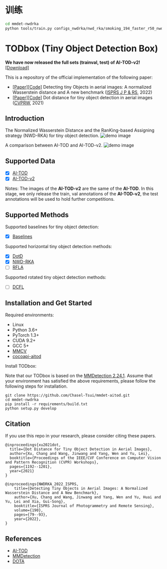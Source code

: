 
# 训练
```bash
cd mmdet-nwdrka
python tools/train.py configs_nwdrka/nwd_rka/smoking_194_faster_r50_nwdrka_200.py
```



# TODbox (Tiny Object Detection Box)
**We have now released the full sets (trainval, test) of AI-TOD-v2!** [[Download]](https://drive.google.com/drive/folders/1Er14atDO1cBraBD4DSFODZV1x7NHO_PY?usp=sharing)

This is a repository of the official implementation of the following paper: 
* [[Paper]](https://www.sciencedirect.com/science/article/pii/S0924271622001599?dgcid=author)[[Code]](mmdet-nwdrka) Detecting tiny Objects in aerial images: A normalized Wasserstein distance and A new benchmark ([ISPRS J P & RS](https://www.sciencedirect.com/journal/isprs-journal-of-photogrammetry-and-remote-sensing), 2022)
* [[Paper]](https://openaccess.thecvf.com/content/CVPR2021W/EarthVision/html/Xu_Dot_Distance_for_Tiny_Object_Detection_in_Aerial_Images_CVPRW_2021_paper.html)[[Code]](mmdet-nwdrka) Dot distance for tiny object detection in aerial images ([CVPRW](http://www.classic.grss-ieee.org/earthvision2021/), 2021)



## Introduction
The Normalized Wasserstein Distance and the RanKing-based Assigning strategy (NWD-RKA) for tiny object detection. 
![demo image](figures/nwdrka.PNG)

A comparison between AI-TOD and AI-TOD-v2.
![demo image](figures/fps2.gif)

## Supported Data
- [x] [AI-TOD](https://github.com/jwwangchn/AI-TOD)
- [x] [AI-TOD-v2](https://drive.google.com/drive/folders/1Er14atDO1cBraBD4DSFODZV1x7NHO_PY?usp=sharing)

Notes: The images of the **AI-TOD-v2** are the same of the **AI-TOD**. In this stage, we only release the train, val annotations of the **AI-TOD-v2**, the test annotations will be used to hold further competitions.

## Supported Methods
Supported baselines for tiny object detection:
- [x] [Baselines](mmdet-nwdrka/configs_nwdrka/baseline)

Supported horizontal tiny object detection methods:
- [x] [DotD](mmdet-nwdrka/configs_nwdrka/nwd_rka) 
- [x] [NWD-RKA](mmdet-nwdrka/configs_nwdrka/nwd_rka)
- [ ] [RFLA](https://github.com/Chasel-Tsui/mmdet-rfla) 

Supported rotated tiny object detection methods:
- [ ] [DCFL](https://github.com/Chasel-Tsui/mmrotate-dcfl)


## Installation and Get Started

Required environments:
* Linux
* Python 3.6+
* PyTorch 1.3+
* CUDA 9.2+
* GCC 5+
* [MMCV](https://mmcv.readthedocs.io/en/latest/#installation)
* [cocoapi-aitod](https://github.com/jwwangchn/cocoapi-aitod)


Install TODbox:

Note that our TODbox is based on the [MMDetection 2.24.1](https://github.com/open-mmlab/mmdetection). Assume that your environment has satisfied the above requirements, please follow the following steps for installation.

```shell script
git clone https://github.com/Chasel-Tsui/mmdet-aitod.git
cd mmdet-nwdrka
pip install -r requirements/build.txt
python setup.py develop
```

## Citation

If you use this repo in your research, please consider citing these papers.

```
@inproceedings{xu2021dot,
  title={Dot Distance for Tiny Object Detection in Aerial Images},
  author={Xu, Chang and Wang, Jinwang and Yang, Wen and Yu, Lei},
  booktitle={Proceedings of the IEEE/CVF Conference on Computer Vision and Pattern Recognition (CVPR) Workshops},
  pages={1192--1201},
  year={2021}
}

@inproceedings{NWDRKA_2022_ISPRS,
    title={Detecting Tiny Objects in Aerial Images: A Normalized Wasserstein Distance and A New Benchmark},
    author={Xu, Chang and Wang, Jinwang and Yang, Wen and Yu, Huai and Yu, Lei and Xia, Gui-Song},
    booktitle={ISPRS Journal of Photogrammetry and Remote Sensing},
    volume={190},
    pages={79--93},
    year={2022},
}
```

## References
* [AI-TOD](https://github.com/jwwangchn/AI-TOD)
* [MMDetection](https://github.com/open-mmlab/mmdetection)
* [DOTA](https://captain-whu.github.io/DOTA/index.html)



